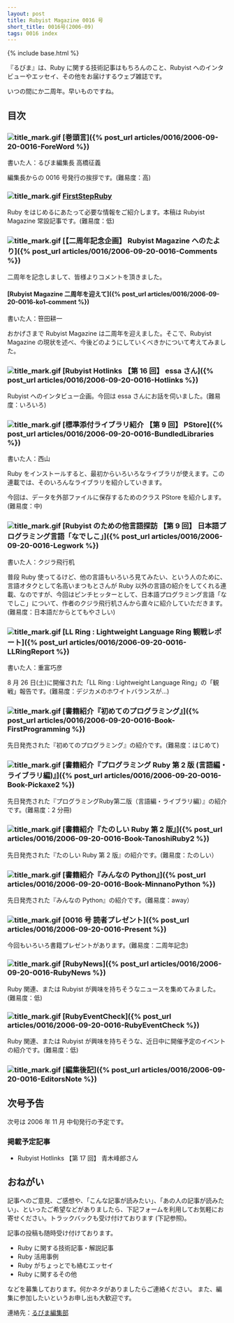 ```yaml
---
layout: post
title: Rubyist Magazine 0016 号
short_title: 0016号(2006-09)
tags: 0016 index
---
```

{% include base.html %}


『るびま』は、Ruby に関する技術記事はもちろんのこと、Rubyist へのインタビューやエッセイ、その他をお届けするウェブ雑誌です。

いつの間にか二周年。早いものですね。

## 目次

### ![title_mark.gif]({{base}}{{site.baseurl}}/images/title_mark.gif) [巻頭言]({% post_url articles/0016/2006-09-20-0016-ForeWord %})

書いた人：るびま編集長 高橋征義

編集長からの 0016 号発行の挨拶です。(難易度：高)

### ![title_mark.gif]({{base}}{{site.baseurl}}/images/title_mark.gif) [FirstStepRuby](https://github.com/rubima/rubima/blob/master/first_step_ruby/first-step-ruby-2.0.md)

Ruby をはじめるにあたって必要な情報をご紹介します。本稿は Rubyist Magazine 常設記事です。(難易度：低)

### ![title_mark.gif]({{base}}{{site.baseurl}}/images/title_mark.gif) [【二周年記念企画】 Rubyist Magazine へのたより]({% post_url articles/0016/2006-09-20-0016-Comments %})

二周年を記念しまして、皆様よりコメントを頂きました。

#### [Rubyist Magazine 二周年を迎えて]({% post_url articles/0016/2006-09-20-0016-ko1-comment %})

書いた人：笹田耕一

おかげさまで Rubyist Magazine は二周年を迎えました。そこで、Rubyist Magazine の現状を述べ、今後どのようにしていくべきかについて考えてみました。

### ![title_mark.gif]({{base}}{{site.baseurl}}/images/title_mark.gif) [Rubyist Hotlinks 【第 16 回】 essa さん]({% post_url articles/0016/2006-09-20-0016-Hotlinks %})

Rubyist へのインタビュー企画。今回は essa さんにお話を伺いました。(難易度：いろいろ)

### ![title_mark.gif]({{base}}{{site.baseurl}}/images/title_mark.gif) [標準添付ライブラリ紹介 【第 9 回】 PStore]({% post_url articles/0016/2006-09-20-0016-BundledLibraries %})

書いた人：西山

Ruby をインストールすると、最初からいろいろなライブラリが使えます。この連載では、そのいろんなライブラリを紹介していきます。

今回は、データを外部ファイルに保存するためのクラス PStore を紹介します。(難易度：中)

### ![title_mark.gif]({{base}}{{site.baseurl}}/images/title_mark.gif) [Rubyist のための他言語探訪 【第 9 回】 日本語プログラミング言語「なでしこ」]({% post_url articles/0016/2006-09-20-0016-Legwork %})

書いた人：クジラ飛行机

普段 Ruby 使ってるけど、他の言語もいろいろ見てみたい、という人のために、言語オタクとして名高いまつもとさんが Ruby 以外の言語の紹介をしてくれる連載、なのですが、今回はピンチヒッターとして、日本語プログラミング言語「なでしこ」について、作者のクジラ飛行机さんから直々に紹介していただきます。(難易度：日本語だからとてもやさしい)

### ![title_mark.gif]({{base}}{{site.baseurl}}/images/title_mark.gif) [LL Ring : Lightweight Language Ring 観戦レポート]({% post_url articles/0016/2006-09-20-0016-LLRingReport %})

書いた人：重富巧彦

8 月 26 日(土)に開催された「LL Ring : Lightweight Language Ring」の「観戦」報告です。(難易度：デジカメのホワイトバランスが…)

### ![title_mark.gif]({{base}}{{site.baseurl}}/images/title_mark.gif) [書籍紹介『初めてのプログラミング』]({% post_url articles/0016/2006-09-20-0016-Book-FirstProgramming %})

先日発売された『初めてのプログラミング』の紹介です。(難易度：はじめて)

### ![title_mark.gif]({{base}}{{site.baseurl}}/images/title_mark.gif) [書籍紹介『プログラミング Ruby 第 2 版 (言語編・ライブラリ編)』]({% post_url articles/0016/2006-09-20-0016-Book-Pickaxe2 %})

先日発売された『プログラミングRuby第二版（言語編・ライブラリ編）』の紹介です。(難易度：2 分冊)

### ![title_mark.gif]({{base}}{{site.baseurl}}/images/title_mark.gif) [書籍紹介『たのしい Ruby 第 2 版』]({% post_url articles/0016/2006-09-20-0016-Book-TanoshiRuby2 %})

先日発売された『たのしい Ruby 第 2 版』の紹介です。(難易度：たのしい）

### ![title_mark.gif]({{base}}{{site.baseurl}}/images/title_mark.gif) [書籍紹介『みんなの Python』]({% post_url articles/0016/2006-09-20-0016-Book-MinnanoPython %})

先日発売された『みんなの Python』の紹介です。(難易度：away）

### ![title_mark.gif]({{base}}{{site.baseurl}}/images/title_mark.gif)  [0016 号 読者プレゼント]({% post_url articles/0016/2006-09-20-0016-Present %})

今回もいろいろ書籍プレゼントがあります。(難易度：二周年記念)

### ![title_mark.gif]({{base}}{{site.baseurl}}/images/title_mark.gif) [RubyNews]({% post_url articles/0016/2006-09-20-0016-RubyNews %})

Ruby 関連、または Rubyist が興味を持ちそうなニュースを集めてみました。(難易度：低)

### ![title_mark.gif]({{base}}{{site.baseurl}}/images/title_mark.gif) [RubyEventCheck]({% post_url articles/0016/2006-09-20-0016-RubyEventCheck %})

Ruby 関連、または Rubyist が興味を持ちそうな、近日中に開催予定のイベントの紹介です。(難易度：低)

### ![title_mark.gif]({{base}}{{site.baseurl}}/images/title_mark.gif) [編集後記]({% post_url articles/0016/2006-09-20-0016-EditorsNote %})

## 次号予告

次号は 2006 年 11 月 中旬発行の予定です。

### 掲載予定記事

* Rubyist Hotlinks 【第 17 回】 青木峰郎さん


## おねがい

記事へのご意見、ご感想や、「こんな記事が読みたい」、「あの人の記事が読みたい」、といったご希望などがありましたら、下記フォームを利用してお気軽にお寄せください。トラックバックも受け付けております (下記参照)。

記事の投稿も随時受け付けております。

* Ruby に関する技術記事・解説記事
* Ruby 活用事例
* Ruby がちょっとでも絡むエッセイ
* Ruby に関するその他


などを募集しております。何かネタがありましたらご連絡ください。
また、編集に参加したいというお申し出も大歓迎です。

連絡先：[るびま編集部](mailto:magazine@ruby-no-kai.org)


